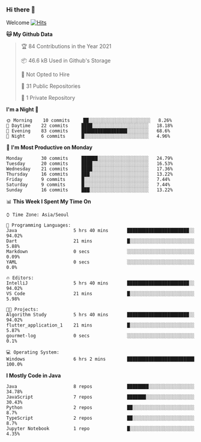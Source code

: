 ### Hi there 👋 

Welcome [![Hits](https://hits.seeyoufarm.com/api/count/incr/badge.svg?url=https%3A%2F%2Fgithub.com%2Fharry4455&count_bg=%2379C83D&title_bg=%23555555&icon=&icon_color=%23E7E7E7&title=hits&edge_flat=false)](https://hits.seeyoufarm.com)


<!--
**harry4455/harry4455** is a ✨ _special_ ✨ repository because its `README.md` (this file) appears on your GitHub profile.

Here are some ideas to get you started:

- 🔭 I’m currently working on ...
- 🌱 I’m currently learning ...
- 👯 I’m looking to collaborate on ...
- 🤔 I’m looking for help with ...
- 💬 Ask me about ...
- 📫 How to reach me: ...
- 😄 Pronouns: ...
- ⚡ Fun fact: ...
-->

<!--START_SECTION:waka-->
**🐱 My Github Data** 

> 🏆 84 Contributions in the Year 2021
 > 
> 📦 46.6 kB Used in Github's Storage 
 > 
> 🚫 Not Opted to Hire
 > 
> 📜 31 Public Repositories 
 > 
> 🔑 1 Private Repository 
 > 
**I'm a Night 🦉** 

```text
🌞 Morning    10 commits     ██░░░░░░░░░░░░░░░░░░░░░░░   8.26% 
🌆 Daytime    22 commits     ████░░░░░░░░░░░░░░░░░░░░░   18.18% 
🌃 Evening    83 commits     █████████████████░░░░░░░░   68.6% 
🌙 Night      6 commits      █░░░░░░░░░░░░░░░░░░░░░░░░   4.96%

```
📅 **I'm Most Productive on Monday** 

```text
Monday       30 commits     ██████░░░░░░░░░░░░░░░░░░░   24.79% 
Tuesday      20 commits     ████░░░░░░░░░░░░░░░░░░░░░   16.53% 
Wednesday    21 commits     ████░░░░░░░░░░░░░░░░░░░░░   17.36% 
Thursday     16 commits     ███░░░░░░░░░░░░░░░░░░░░░░   13.22% 
Friday       9 commits      █░░░░░░░░░░░░░░░░░░░░░░░░   7.44% 
Saturday     9 commits      █░░░░░░░░░░░░░░░░░░░░░░░░   7.44% 
Sunday       16 commits     ███░░░░░░░░░░░░░░░░░░░░░░   13.22%

```


📊 **This Week I Spent My Time On** 

```text
⌚︎ Time Zone: Asia/Seoul

💬 Programming Languages: 
Java                     5 hrs 40 mins       ███████████████████████░░   94.02% 
Dart                     21 mins             █░░░░░░░░░░░░░░░░░░░░░░░░   5.88% 
Markdown                 0 secs              ░░░░░░░░░░░░░░░░░░░░░░░░░   0.09% 
YAML                     0 secs              ░░░░░░░░░░░░░░░░░░░░░░░░░   0.0%

🔥 Editors: 
IntelliJ                 5 hrs 40 mins       ███████████████████████░░   94.02% 
VS Code                  21 mins             █░░░░░░░░░░░░░░░░░░░░░░░░   5.98%

🐱‍💻 Projects: 
Algorithm Study          5 hrs 40 mins       ███████████████████████░░   94.02% 
flutter_application_1    21 mins             █░░░░░░░░░░░░░░░░░░░░░░░░   5.87% 
gourmet-log              0 secs              ░░░░░░░░░░░░░░░░░░░░░░░░░   0.1%

💻 Operating System: 
Windows                  6 hrs 2 mins        █████████████████████████   100.0%

```

**I Mostly Code in Java** 

```text
Java                     8 repos             ████████░░░░░░░░░░░░░░░░░   34.78% 
JavaScript               7 repos             ███████░░░░░░░░░░░░░░░░░░   30.43% 
Python                   2 repos             ██░░░░░░░░░░░░░░░░░░░░░░░   8.7% 
TypeScript               2 repos             ██░░░░░░░░░░░░░░░░░░░░░░░   8.7% 
Jupyter Notebook         1 repo              █░░░░░░░░░░░░░░░░░░░░░░░░   4.35%

```



<!--END_SECTION:waka-->

